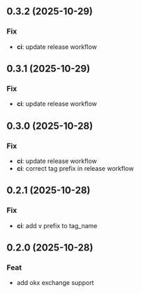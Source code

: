 ## 0.3.2 (2025-10-29)

### Fix

- **ci**: update release workflow

## 0.3.1 (2025-10-29)

### Fix

- **ci**: update release workflow

## 0.3.0 (2025-10-28)

### Fix

- **ci**: update release workflow
- **ci**: correct tag prefix in release workflow

## 0.2.1 (2025-10-28)

### Fix

- **ci**: add v prefix to tag_name

## 0.2.0 (2025-10-28)

### Feat

- add okx exchange support
